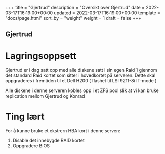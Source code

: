 +++
title = "Gjertrud"
description = "Oversikt over Gjertrud"
date = 2022-03-17T16:19:00+00:00
updated = 2022-03-17T16:19:00+00:00
template = "docs/page.html"
sort_by = "weight"
weight = 1
draft = false
+++


## Gjertrud

# Lagringsoppsett

Gjertrud er i dag satt opp med alle diskene satt i sin egen Raid 1 gjennom det standard Raid kortet som sitter i hovedkortet på serveren. 
Dette skal oppgraderes i fremtiden til et Dell H200 ( flashet til LSI 9211-8i IT-mode )

Alle diskene i denne serveren kobles opp i et ZFS pool slik at vi kan bruke replication mellom Gjertrud og Konrad

# Ting lært
For å kunne bruke et ekstrern HBA kort i denne serven:

1. Disable det innebygde RAID kortet
2. Oppgradere BIOS